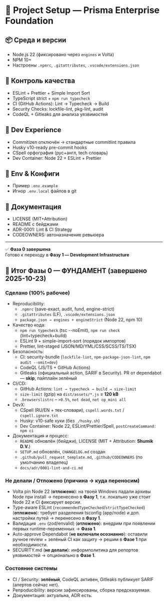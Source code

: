# 🧱 Project Setup — Prisma Enterprise Foundation

## 📦 Среда и версии

- Node.js 22 (фиксировано через `engines` и Volta)
- NPM 10+
- Настроены `.npmrc`, `.gitattributes`, `.vscode/extensions.json`

## 🧰 Контроль качества

- ESLint + Prettier + Simple Import Sort
- TypeScript strict + `npm run typecheck`
- CI (GitHub Actions): Lint → Typecheck → Build
- Security Checks: lockfile-lint, pkg-lint, audit
- CodeQL + Gitleaks для анализа уязвимостей

## 🧩 Dev Experience

- Commitizen отключён → стандартные commitlint правила
- Husky v10-ready pre-commit hooks
- CSpell орфография (рус+англ, tech словарь)
- Dev Container: Node 22 + ESLint + Prettier

## 🌿 Env & Конфиги

- Пример `.env.example`
- Игнор `.env.local` файлов в git

## 📜 Документация

- LICENSE (MIT+Attribution)
- README с бейджами
- ADR-0001: Lint & CI Strategy
- CODEOWNERS: автоназначение ревьюера

---

✅ **Фаза 0 завершена**  
Готово к переходу в **Фазу 1 — Development Infrastructure**

## 🧾 Итог Фазы 0 — ФУНДАМЕНТ (завершено 2025-10-23)

### Сделано (100% рабочее)

- Reproducibility:
  - `.npmrc` (save-exact, audit, fund, engine-strict)
  - `.gitattributes` (LF), `.vscode/extensions.json`
  - `package.json → engines + engineStrict` (Node 22, npm 10)
- Качество кода:
  - `npm run typecheck` (tsc --noEmit), `npm run check` (lint+typecheck+build)
  - ESLint 9 + simple-import-sort (порядок импортов)
  - Prettier, lint-staged (JSON/MD/YML/CSS/SCSS/TS/TSX)
- Безопасность:
  - CI: security-bundle (`lockfile-lint`, `npm-package-json-lint`, `npm audit --omit=dev`)
  - CodeQL (JS/TS + GitHub Actions)
  - Gitleaks (официальный action, SARIF в Security). PR от dependabot — **skip**, пайплайн зелёный
- CI/CD:
  - GitHub Actions: `lint → typecheck → build → size-limit`
  - `size-limit` (gzip) на `dist/assets/*.js` ≤ **120 kB**
  - `.browserslistrc` – `>0.5%`, `not dead`, `not op_mini all`
- DevX:
  - CSpell (RU/EN + тех-словари), `cspell.words.txt` / `cspell.ignore.txt`
  - Husky: v10-safe хуки (без `_/husky.sh`)
  - Dev Container: Node 22, ESLint/Prettier/Spell, `postCreateCommand: npm ci`
- Документация и процесс:
  - `README` обновлён (бейджи), LICENSE (MIT + Attribution: **Shumik D.V.**)
  - `SETUP.md` обновлён, `CHANGELOG.md` создан
  - `.github/pull_request_template.md`, `.github/CODEOWNERS` (по умолчанию владелец)
  - `docs/adr/0001-lint-and-ci.md`

### Не делали / Отложено (причина → куда переносим)

- Volta pin Node 22 (**отложено**): на твоей Windows падали архивы Node при install → перенесено в **Фазу 1**, т.к. локально уже стоит Node 22 и CI фиксирует версии.
- Type-aware ESLint (`recommendedTypeChecked`/`strictTypeChecked`) (**отложено**): требует разделения tsconfig (app/node) и доп. настройки путей → перенесено в **Фазу 1**.
- Валидация `.env` (zod/envalid) (**отложено**): внедрим при появлении первых runtime-переменных → **Фазa 1**.
- Auto-approve Dependabot (**не включали осознанно**): оставили ручное review + зелёный CI как защиту → решим в **Фазе 1** при необходимости.
- SECURITY.md (**не делали**): информполитика для репортов уязвимостей → опционально в **Фазе 1**.

### Состояние системы

- CI / Security: **зелёный**, CodeQL активен, Gitleaks публикует SARIF (алертов сейчас нет).
- Репроducibility: версии зафиксированы, сборка предсказуемая.
- Документация: актуальна, ADR есть.

